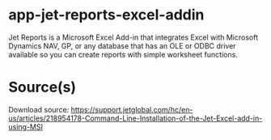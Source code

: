 # app-jet-reports-excel-addin
Jet Reports is a Microsoft Excel Add-in that integrates Excel with Microsoft Dynamics NAV, GP, or any database that has an OLE or ODBC driver available so you can create reports with simple worksheet functions.

# Source(s)
Download source: 
https://support.jetglobal.com/hc/en-us/articles/218954178-Command-Line-Installation-of-the-Jet-Excel-add-in-using-MSI
